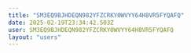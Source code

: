 ```yaml
---
title: "SM3EQ9BJHDEQN982YFZCRKY0WVYY64H8VR5FYQAFQ"
date: 2025-02-19T23:34:42.503Z
user: SM3EQ9BJHDEQN982YFZCRKY0WVYY64H8VR5FYQAFQ
layout: "users"
---
```

    